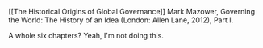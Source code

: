[[The Historical Origins of Global Governance]]
Mark Mazower, Governing the World: The History of an Idea (London: Allen Lane, 2012), Part I.

A whole six chapters? Yeah, I'm not doing this.
